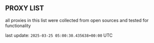 ## PROXY LIST

all proxies in this list were collected from open sources and tested for functionality

last update: `2025-03-25 05:00:30.435638+00:00` UTC